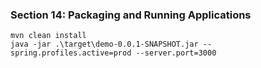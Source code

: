 ### Section 14: Packaging and Running Applications
```
mvn clean install
java -jar .\target\demo-0.0.1-SNAPSHOT.jar --spring.profiles.active=prod --server.port=3000
```